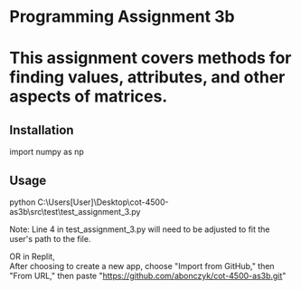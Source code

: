 # Programming Assignment 3b

# This assignment covers methods for finding values, attributes, and other aspects of matrices.

## Installation

import numpy as np

## Usage
 
python C:\Users\[User]\Desktop\cot-4500-as3b\src\test\test_assignment_3.py

Note:  Line 4 in test_assignment_3.py will need to be adjusted to fit the user's path to the file.

OR in Replit,  
After choosing to create a new app, choose "Import from GitHub," then "From URL," then paste "https://github.com/abonczyk/cot-4500-as3b.git"